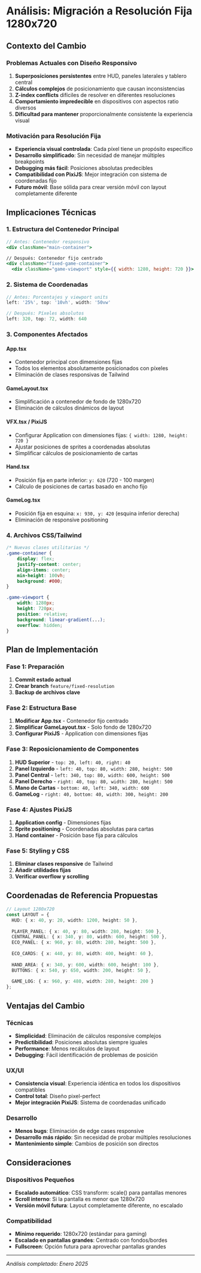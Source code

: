 # Análisis: Migración a Resolución Fija 1280x720

## Contexto del Cambio

### Problemas Actuales con Diseño Responsivo
1. **Superposiciones persistentes** entre HUD, paneles laterales y tablero central
2. **Cálculos complejos** de posicionamiento que causan inconsistencias
3. **Z-index conflicts** difíciles de resolver en diferentes resoluciones
4. **Comportamiento impredecible** en dispositivos con aspectos ratio diversos
5. **Dificultad para mantener** proporcionalmente consistente la experiencia visual

### Motivación para Resolución Fija
- **Experiencia visual controlada**: Cada píxel tiene un propósito específico
- **Desarrollo simplificado**: Sin necesidad de manejar múltiples breakpoints
- **Debugging más fácil**: Posiciones absolutas predecibles
- **Compatibilidad con PixiJS**: Mejor integración con sistema de coordenadas fijo
- **Futuro móvil**: Base sólida para crear versión móvil con layout completamente diferente

## Implicaciones Técnicas

### 1. **Estructura del Contenedor Principal**
```jsx
// Antes: Contenedor responsivo
<div className="main-container">

// Después: Contenedor fijo centrado
<div className="fixed-game-container">
  <div className="game-viewport" style={{ width: 1280, height: 720 }}>
```

### 2. **Sistema de Coordenadas**
```typescript
// Antes: Porcentajes y viewport units
left: '25%', top: '10vh', width: '50vw'

// Después: Píxeles absolutos
left: 320, top: 72, width: 640
```

### 3. **Componentes Afectados**

#### **App.tsx**
- Contenedor principal con dimensiones fijas
- Todos los elementos absolutamente posicionados con píxeles
- Eliminación de clases responsivas de Tailwind

#### **GameLayout.tsx**
- Simplificación a contenedor de fondo de 1280x720
- Eliminación de cálculos dinámicos de layout

#### **VFX.tsx / PixiJS**
- Configurar Application con dimensiones fijas: `{ width: 1280, height: 720 }`
- Ajustar posiciones de sprites a coordenadas absolutas
- Simplificar cálculos de posicionamiento de cartas

#### **Hand.tsx**
- Posición fija en parte inferior: `y: 620` (720 - 100 margen)
- Cálculo de posiciones de cartas basado en ancho fijo

#### **GameLog.tsx**
- Posición fija en esquina: `x: 930, y: 420` (esquina inferior derecha)
- Eliminación de responsive positioning

### 4. **Archivos CSS/Tailwind**
```css
/* Nuevas clases utilitarias */
.game-container {
    display: flex;
    justify-content: center;
    align-items: center;
    min-height: 100vh;
    background: #000;
}

.game-viewport {
    width: 1280px;
    height: 720px;
    position: relative;
    background: linear-gradient(...);
    overflow: hidden;
}
```

## Plan de Implementación

### Fase 1: Preparación
1. **Commit estado actual** 
2. **Crear branch** `feature/fixed-resolution`
3. **Backup de archivos clave**

### Fase 2: Estructura Base
1. **Modificar App.tsx** - Contenedor fijo centrado
2. **Simplificar GameLayout.tsx** - Solo fondo de 1280x720
3. **Configurar PixiJS** - Application con dimensiones fijas

### Fase 3: Reposicionamiento de Componentes
1. **HUD Superior** - `top: 20, left: 40, right: 40`
2. **Panel Izquierdo** - `left: 40, top: 80, width: 280, height: 500`
3. **Panel Central** - `left: 340, top: 80, width: 600, height: 500`
4. **Panel Derecho** - `right: 40, top: 80, width: 280, height: 500`
5. **Mano de Cartas** - `bottom: 40, left: 340, width: 600`
6. **GameLog** - `right: 40, bottom: 40, width: 300, height: 200`

### Fase 4: Ajustes PixiJS
1. **Application config** - Dimensiones fijas
2. **Sprite positioning** - Coordenadas absolutas para cartas
3. **Hand container** - Posición base fija para cálculos

### Fase 5: Styling y CSS
1. **Eliminar clases responsive** de Tailwind
2. **Añadir utilidades fijas**
3. **Verificar overflow y scrolling**

## Coordenadas de Referencia Propuestas

```typescript
// Layout 1280x720
const LAYOUT = {
  HUD: { x: 40, y: 20, width: 1200, height: 50 },
  
  PLAYER_PANEL: { x: 40, y: 80, width: 280, height: 500 },
  CENTRAL_PANEL: { x: 340, y: 80, width: 600, height: 500 },
  ECO_PANEL: { x: 960, y: 80, width: 280, height: 500 },
  
  ECO_CARDS: { x: 440, y: 80, width: 400, height: 60 },
  
  HAND_AREA: { x: 340, y: 600, width: 600, height: 100 },
  BUTTONS: { x: 540, y: 650, width: 200, height: 50 },
  
  GAME_LOG: { x: 960, y: 480, width: 280, height: 200 }
};
```

## Ventajas del Cambio

### Técnicas
- **Simplicidad**: Eliminación de cálculos responsive complejos
- **Predictibilidad**: Posiciones absolutas siempre iguales
- **Performance**: Menos recálculos de layout
- **Debugging**: Fácil identificación de problemas de posición

### UX/UI
- **Consistencia visual**: Experiencia idéntica en todos los dispositivos compatibles
- **Control total**: Diseño pixel-perfect
- **Mejor integración PixiJS**: Sistema de coordenadas unificado

### Desarrollo
- **Menos bugs**: Eliminación de edge cases responsive
- **Desarrollo más rápido**: Sin necesidad de probar múltiples resoluciones
- **Mantenimiento simple**: Cambios de posición son directos

## Consideraciones

### Dispositivos Pequeños
- **Escalado automático**: CSS transform: scale() para pantallas menores
- **Scroll interno**: Si la pantalla es menor que 1280x720
- **Versión móvil futura**: Layout completamente diferente, no escalado

### Compatibilidad
- **Mínimo requerido**: 1280x720 (estándar para gaming)
- **Escalado en pantallas grandes**: Centrado con fondos/bordes
- **Fullscreen**: Opción futura para aprovechar pantallas grandes

---
*Análisis completado: Enero 2025*
